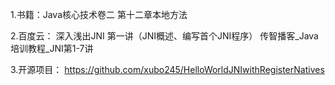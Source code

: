
1.书籍：Java核心技术卷二 第十二章本地方法

2.百度云：
深入浅出JNI 第一讲（JNI概述、编写首个JNI程序）
传智播客_Java培训教程_JNI第1-7讲

3.开源项目：
https://github.com/xubo245/HelloWorldJNIwithRegisterNatives